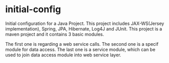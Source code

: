 # initial-config
Initial configuration for a Java Project. This project includes JAX-WS(Jersey implementation), Spring, JPA, Hibernate, Log4J and JUnit.
This project is a maven project and it contains 3 basic modules.

The first one is regarding a web service calls.
The second one is a specif module for data access.
The last one is a service module, which can be used to join data access module into web service layer.
